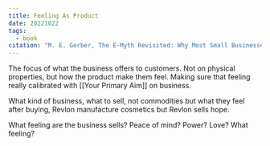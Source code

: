 ```yaml
---
title: Feeling As Product
date: 20221022
tags:
  - book
citation: "M. E. Gerber, The E-Myth Revisited: Why Most Small Businesses Don’t Work and What to Do About It. Harper Collins, 2009."
---
```

The focus of what the business offers to customers. Not on physical properties, but how the product make them feel. Making sure that feeling really calibrated with [[Your Primary Aim]] on business.

What kind of business, what to sell, not commodities but what they feel after buying, Revlon manufacture cosmetics but Revlon sells hope. 

What feeling are the business sells? Peace of mind? Power? Love? What feeling?

